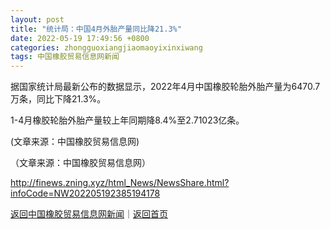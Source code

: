 ```yaml
---
layout: post
title: "统计局：中国4月外胎产量同比降21.3%"
date: 2022-05-19 17:49:56 +0800
categories: zhongguoxiangjiaomaoyixinxiwang
tags: 中国橡胶贸易信息网新闻
---
```

<p>据国家统计局最新公布的数据显示，2022年4月中国橡胶轮胎外胎产量为6470.7万条，同比下降21.3%。</p>
 <p>1-4月橡胶轮胎外胎产量较上年同期降8.4%至2.71023亿条。</p>
 <p>(文章来源：中国橡胶贸易信息网)</p><p class="em_media">（文章来源：中国橡胶贸易信息网）</p>

<http://finews.zning.xyz/html_News/NewsShare.html?infoCode=NW202205192385194178>

[返回中国橡胶贸易信息网新闻](//finews.withounder.com/category/zhongguoxiangjiaomaoyixinxiwang.html)｜[返回首页](//finews.withounder.com/)